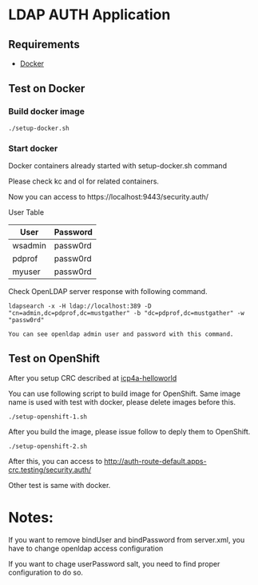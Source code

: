 # LDAP AUTH Application

## Requirements

- [Docker](https://www.docker.com/)

## Test on Docker

### Build docker image

```
./setup-docker.sh
```

### Start docker 

Docker containers already started with setup-docker.sh command

Please check kc and ol for related containers.

Now you can access to https://localhost:9443/security.auth/

User Table

|User   |Password|
|---    |---     |
|wsadmin|passw0rd|
|pdprof |passw0rd|
|myuser |passw0rd|


Check OpenLDAP server response with following command.
```
ldapsearch -x -H ldap://localhost:389 -D "cn=admin,dc=pdprof,dc=mustgather" -b "dc=pdprof,dc=mustgather" -w "passw0rd"

You can see openldap admin user and password with this command.
```


## Test on OpenShift

After you setup CRC described at [icp4a-helloworld](https://github.com/pdprof/icp4a-helloworld)

You can use following script to build image for OpenShift. Same image name is used with test with docker, please delete images before this.

```
./setup-openshift-1.sh
```

After you build the image, please issue follow to deply them to OpenShift.
```
./setup-openshift-2.sh
```

After this, you can access to http://auth-route-default.apps-crc.testing/security.auth/

Other test is same with docker.


# Notes:

If you want to remove bindUser and bindPassword from server.xml, you have to change openldap access configuration

If you want to chage userPassword salt, you need to find proper configuration to do so. 
